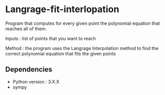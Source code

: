 # Langrage-fit-interlopation <br>
Program that computes for every given point the polynomial equation that reaches all of them.

Inputs : list of points that you want to reach


Method : the program uses the Langrage Interpolation method to find the correct polynomial equation that fits the given points


## Dependencies
- Python version : 3.X.X
- sympy
